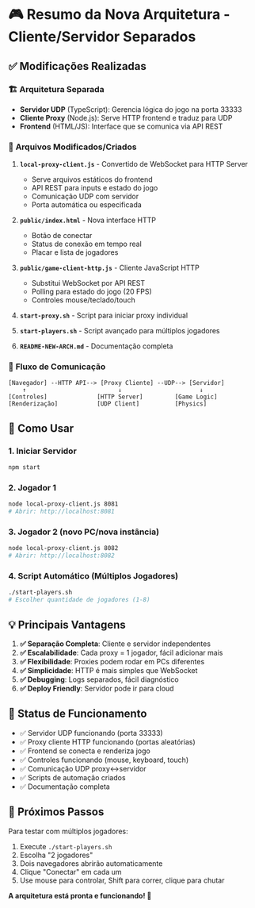 # 🎮 Resumo da Nova Arquitetura - Cliente/Servidor Separados

## ✅ Modificações Realizadas

### 🏗️ **Arquitetura Separada**
- **Servidor UDP** (TypeScript): Gerencia lógica do jogo na porta 33333
- **Cliente Proxy** (Node.js): Serve HTTP frontend e traduz para UDP
- **Frontend** (HTML/JS): Interface que se comunica via API REST

### 📁 **Arquivos Modificados/Criados**

1. **`local-proxy-client.js`** - Convertido de WebSocket para HTTP Server
   - Serve arquivos estáticos do frontend
   - API REST para inputs e estado do jogo
   - Comunicação UDP com servidor
   - Porta automática ou especificada

2. **`public/index.html`** - Nova interface HTTP
   - Botão de conectar
   - Status de conexão em tempo real
   - Placar e lista de jogadores

3. **`public/game-client-http.js`** - Cliente JavaScript HTTP
   - Substitui WebSocket por API REST
   - Polling para estado do jogo (20 FPS)
   - Controles mouse/teclado/touch

4. **`start-proxy.sh`** - Script para iniciar proxy individual
5. **`start-players.sh`** - Script avançado para múltiplos jogadores
6. **`README-NEW-ARCH.md`** - Documentação completa

### 🔄 **Fluxo de Comunicação**
```
[Navegador] --HTTP API--> [Proxy Cliente] --UDP--> [Servidor]
    ↑                          ↓                      ↓
[Controles]              [HTTP Server]         [Game Logic]
[Renderização]           [UDP Client]          [Physics]
```

## 🚀 **Como Usar**

### 1. Iniciar Servidor
```bash
npm start
```

### 2. Jogador 1
```bash
node local-proxy-client.js 8081
# Abrir: http://localhost:8081
```

### 3. Jogador 2 (novo PC/nova instância)
```bash  
node local-proxy-client.js 8082
# Abrir: http://localhost:8082
```

### 4. Script Automático (Múltiplos Jogadores)
```bash
./start-players.sh
# Escolher quantidade de jogadores (1-8)
```

## 💡 **Principais Vantagens**

1. **✅ Separação Completa**: Cliente e servidor independentes
2. **✅ Escalabilidade**: Cada proxy = 1 jogador, fácil adicionar mais
3. **✅ Flexibilidade**: Proxies podem rodar em PCs diferentes
4. **✅ Simplicidade**: HTTP é mais simples que WebSocket
5. **✅ Debugging**: Logs separados, fácil diagnóstico
6. **✅ Deploy Friendly**: Servidor pode ir para cloud

## 🎯 **Status de Funcionamento**

- ✅ Servidor UDP funcionando (porta 33333)
- ✅ Proxy cliente HTTP funcionando (portas aleatórias)  
- ✅ Frontend se conecta e renderiza jogo
- ✅ Controles funcionando (mouse, keyboard, touch)
- ✅ Comunicação UDP proxy↔servidor
- ✅ Scripts de automação criados
- ✅ Documentação completa

## 🔄 **Próximos Passos**

Para testar com múltiplos jogadores:
1. Execute `./start-players.sh`
2. Escolha "2 jogadores"
3. Dois navegadores abrirão automaticamente
4. Clique "Conectar" em cada um
5. Use mouse para controlar, Shift para correr, clique para chutar

**A arquitetura está pronta e funcionando! 🎉**